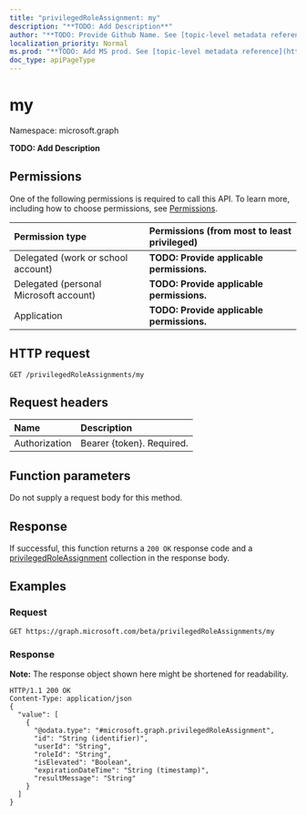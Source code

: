 ```yaml
---
title: "privilegedRoleAssignment: my"
description: "**TODO: Add Description**"
author: "**TODO: Provide Github Name. See [topic-level metadata reference](https://msgo.azurewebsites.net/add/document/guidelines/metadata.html#topic-level-metadata)**"
localization_priority: Normal
ms.prod: "**TODO: Add MS prod. See [topic-level metadata reference](https://msgo.azurewebsites.net/add/document/guidelines/metadata.html#topic-level-metadata)**"
doc_type: apiPageType
---
```


# my
Namespace: microsoft.graph

**TODO: Add Description**

## Permissions
One of the following permissions is required to call this API. To learn more, including how to choose permissions, see [Permissions](/concepts/permissions-reference.md).

|Permission type|Permissions (from most to least privileged)|
|:---|:---|
|Delegated (work or school account)|**TODO: Provide applicable permissions.**|
|Delegated (personal Microsoft account)|**TODO: Provide applicable permissions.**|
|Application|**TODO: Provide applicable permissions.**|

## HTTP request

<!-- {
  "blockType": "ignored"
}
-->
``` http
GET /privilegedRoleAssignments/my
```

## Request headers
|Name|Description|
|:---|:---|
|Authorization|Bearer {token}. Required.|

## Function parameters
Do not supply a request body for this method.

## Response

If successful, this function returns a `200 OK` response code and a [privilegedRoleAssignment](../resources/privilegedroleassignment.md) collection in the response body.

## Examples

### Request
<!-- {
  "blockType": "request",
  "name": "privilegedroleassignment_my"
}
-->
``` http
GET https://graph.microsoft.com/beta/privilegedRoleAssignments/my
```


### Response
**Note:** The response object shown here might be shortened for readability.
<!-- {
  "blockType": "response",
  "truncated": true,
  "@odata.type": "collection(microsoft.graph.privilegedroleassignment)"
}
-->
``` http
HTTP/1.1 200 OK
Content-Type: application/json
{
  "value": [
    {
      "@odata.type": "#microsoft.graph.privilegedRoleAssignment",
      "id": "String (identifier)",
      "userId": "String",
      "roleId": "String",
      "isElevated": "Boolean",
      "expirationDateTime": "String (timestamp)",
      "resultMessage": "String"
    }
  ]
}
```

